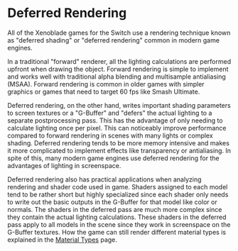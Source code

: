 # Deferred Rendering
All of the Xenoblade games for the Switch use a rendering technique known as "deferred shading" or "deferred rendering" common in modern game engines.

In a traditional "forward" renderer, all the lighting calculations are performed upfront when drawing the object. Forward rendering is simple to implement and works well with traditional alpha blending and multisample antialiasing (MSAA). Forward rendering is common in older games with simpler graphics or games that need to target 60 fps like Smash Ultimate.

Deferred rendering, on the other hand, writes important shading parameters to screen textures or a "G-Buffer" and "defers" the actual lighting to a separate postprocessing pass. This has the advantage of only needing to calculate lighting once per pixel. This can noticeably improve performance compared to forward rendering in scenes with many lights or complex shading. Deferred rendering tends to be more memory intensive and makes it more complicated to implement effects like transparency or antialiasing. In spite of this, many modern game engines use deferred rendering for the advantages of lighting in screenspace.

Deferred rendering also has practical applications when analyzing rendering and shader code used in game. Shaders assigned to each model tend to be rather short but highly specialized since each shader only needs to write out the basic outputs in the G-Buffer for that model like color or normals. The shaders in the deferred pass are much more complex since they contain the actual lighting calculations. These shaders in the deferred pass apply to all models in the scene since they work in screenspace on the G-Buffer textures. How the game can still render different material types is explained in the [Material Types](./material_types.md) page.